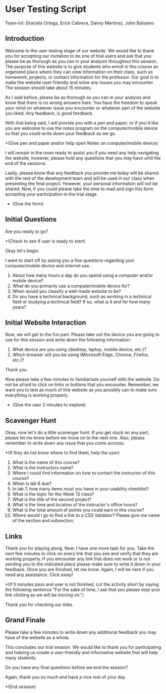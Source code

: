 # User Testing Script

Team-lol: Graciela Ortega, Erick Cabrera, Danny Martinez, John Balsamo

## Introduction

Welcome to the user testing stage of our website. We would like to thank you for accepting our invitation to be one of trial users and
ask that you please be as thorough as you can in your analysis throughout this session. The purpose of this website is to give students
who enroll in this course an organized place where they can view information on their class, such as homework, projects, or contact
information for the professor. Our goal is to make the website user-friendly and solve any issues you may encounter. The session
should take about 15 minutes.

As I said before, please be as thorough as you can in your analysis and know that there is no wrong answers here. You have the freedom to
speak your mind on whatever issue you encounter or whatever part of the website you liked. Any feedback, is good feedback.

With that being said, I will provide you with a pen and paper, or if you'd like you are welcome to use the notes program on the
computer/mobile device so that you could write down your feedback as we go.

*(Give pen and paper and/or help open Notes on computer/mobile device)

I will remain in the room ready to assist you if you need any help navigating the website, however, please hold any questions that you may
have until the end of the sessions.

Lastly, please know that any feedback you provide me today will be shared with the rest of the development team and will be used in our
class when presenting the final project. However, your personal information will not be shared. Now, if you could please take the time to
read and sign this form accepting your participation in the trial stage.

* (Give the form)

## Initial Questions

Are you ready to go?

*(Check to see if user is ready to start)

Okay let's begin.

I want to start off by asking you a few questions regarding your computer/mobile device and internet use.

1. About how many hours a day do you spend using a computer and/or mobile device?
2. What do you primarily use a computer/mobile device for?
3. When would you classify a well-made website to be?
4. Do you have a technical background, such as working in a technical field or studying a techincal field?
    If so, what is it and for how many years?

## Initial Website Interaction

Now, we will get to the fun part. Please take out the device you are going to use for this session and write down the following
information:

1. What device are you using (desktop, laptop, mobile device, etc.)?
2. Which browser will you be using (Microsoft Edge, Chrome, Firefox, etc.)?

Thank you.

Now please take a few minutes to familiariaze yourself with the website. Do not be afraid to click on links or buttons that you encounter.
Remember, we want you to test as much of this website as you possibly can to make sure everything is working properly.

* (Give the user 2 minutes to explore)

## Scavenger Hunt

Okay, now  let's do a little scavenger hunt. If you get stuck on any part, please let me know before we move on to the next one. Also,
please remember to write down any issue that you come accross.

*(If they do not know where to find them, help the user)

1. What is the name of this course?
2. What is the instructors name?
3. Where I could find information on how to contact the instructor of this course?
4. When is lab 6 due?
5. In lab 7, how many items must you have in your usability checklist?
6. What is the topic for the Week 13 class?
7. What is the title of the second project?
8. What is the time and location of the instructor's office hours?
9. What is the total amount of points you could earn in this course?
10. Where would I go to find a link to a CSS Validator? Please give me name of the section and subsection.

## Links

Thank you for playing along. Now, I have one more task for you. Take the next few minutes to click on every link that you see and verify
that they are working properly. If you encounter any link that does not work or is not sending you to the indicated place please make
sure to write it down in your feedback. Once you are finished, let me know. Again, I will be here if you need any assistance. Click away!

*(If 5 minutes pass and user is not finished, cut the activity short by saying the following sentence "For the sake of time, I ask that
you please stop your link clicking as we will be moving on.")

Thank you for checking our links.

## Grand Finale

Please take a few minutes to write down any additional feedback you may have of the website as a whole.

This concludes our trial session. We would like to thank you for participating and helping us create a user-friendly and informative
website that will help many students.

Do you have any final questions before we end the session?

Again, thank you so much and have a nice rest of your day.

*(End session)
